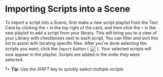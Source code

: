 # Importing Scripts into a Scene
To import a script into a Scene, first make a new script playlist from the Text Card by clicking the `+` in the top 
right of the card, and then click the `+` in the new playlsit to add a script from your library. This will bring you to 
a view of your Library with checkboxes next to each script. You can filter and sort this list to assist with locating 
specific files. After you're done selecting the scripts you want, click the `Import` button 
( <img style="vertical-align: -5px" src="doc_icons/import.svg" alt="Import" width="20" height="20"> ).
Your selected scripts will now appear in the playlist. Scripts are added in the order they were selected.

?> **Tip**: Use the _SHIFT_ key to quickly select multiple scripts